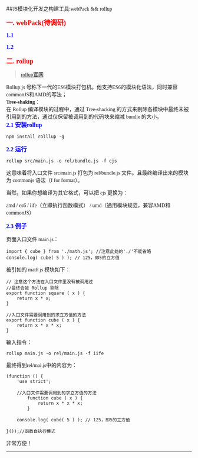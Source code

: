 ##<font face="微软雅黑" >JS模块化开发之构建工具:webPack && rollup

**<font size="4" color="red" >一. webPack(待调研)</font>**  


**<font size="3" color="blue">1.1 </font>**  


**<font size="3" color="blue">1.2 </font>**   


**<font size="4" color="red" >二. rollup</font>**   
>[rollup官网](http://rollupjs.org/)   

Rollup.js 号称下一代的ES6模块打包机。他支持ES6的模块化语法，同时兼容commonJS和AMD的写法；  
**Tree-shaking**：  
在 Rollup 编译模块的过程中，通过 Tree-shacking 的方式来剔除各模块中最终未被引用到的方法，通过仅保留被调用到的代码块来缩减 bundle 的大小。  
**<font size="3" color="blue">2.1 安装rollup</font>**   

	npm install rolllup -g

**<font size="3" color="blue">2.2 运行</font>**     

	rollup src/main.js -o rel/bundle.js -f cjs
这意味着将入口文件 src/main.js 打包为 rel/bundle.js 文件。且最终编译出来的模块为 commonjs 语法（f for format）。   

当然，如果你想编译为其它格式，可以把 cjs 更换为：

amd /  es6 / iife（立即执行函数模式） / umd（通用模块规范，兼容AMD和commonJS）

**<font size="3" color="blue">2.3 例子</font>**  

页面入口文件 main.js：

	import { cube } from './math.js'; //注意此处的'./'不能省略
	console.log( cube( 5 ) ); // 125，即5的立方值  

被引如的 math.js 模块如下：


	// 注意这个方法在入口文件里没有被调用过
	//最终会被 Rollup 剔除
	export function square ( x ) {
	    return x * x;
	}
	
	//入口文件需要调用到的求立方值的方法
	export function cube ( x ) {
	    return x * x * x;
	}
输入指令：  

	rollup main.js -o rel/main.js -f iife

最终得到rel/mai.js中的内容为：  

	(function () {
		'use strict';
	
		//入口文件需要调用到的求立方值的方法
			function cube ( x ) {
			    return x * x * x;
			}
	
		console.log( cube( 5 ) ); // 125，即5的立方值
	
	}());//函数自执行模式  

非常方便！
</font>  
******

